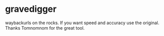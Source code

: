 # gravedigger
waybackurls on the rocks. If you want speed and accuracy use the original. Thanks Tomnomnom for the great tool.
